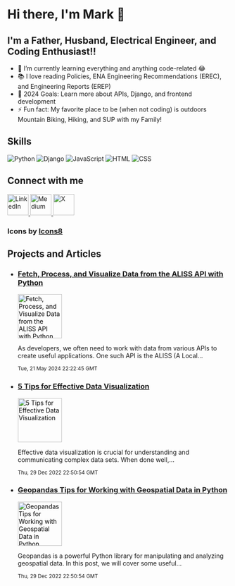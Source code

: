 # Hi there, I'm Mark 👋

## I'm a Father, Husband, Electrical Engineer, and Coding Enthusiast!!

- 🌱 I’m currently learning everything and anything code-related 😂
- 📚 I love reading Policies, ENA Engineering Recommendations (EREC), and Engineering Reports (EREP)
- 🎯 2024 Goals: Learn more about APIs, Django, and frontend development
- ⚡ Fun fact: My favorite place to be (when not coding) is outdoors Mountain Biking, Hiking, and SUP with my Family!

## Skills
![Python](https://img.shields.io/badge/Python-3776AB?style=for-the-badge&logo=python&logoColor=white)
![Django](https://img.shields.io/badge/Django-092E20?style=for-the-badge&logo=django&logoColor=white)
![JavaScript](https://img.shields.io/badge/JavaScript-F7DF1E?style=for-the-badge&logo=javascript&logoColor=black)
![HTML](https://img.shields.io/badge/HTML-E34F26?style=for-the-badge&logo=html5&logoColor=white)
![CSS](https://img.shields.io/badge/CSS-1572B6?style=for-the-badge&logo=css3&logoColor=white)

## Connect with me

<a href="https://www.linkedin.com/in/markfriese1" target="_blank">
  <img src="https://img.icons8.com/color/48/linkedin.png" alt="LinkedIn" style="width: 48px; height: 48px;">
</a>
<a href="https://medium.com/@mark.friese.meng" target="_blank">
  <img src="https://img.icons8.com/color/48/medium-logo.png" alt="Medium" style="width: 48px; height: 48px;">
</a>
<a href="https://x.com/MarkFrieseMEng" target="_blank">
  <img src="https://img.icons8.com/color/48/twitterx--v2.png" alt="X" style="width: 48px; height: 48px;">
</a>

### Icons by [Icons8](https://icons8.com)

## Projects and Articles

<!-- START_MEDIUM_ARTICLES -->
- ### [Fetch, Process, and Visualize Data from the ALISS API with Python](https://medium.com/@mark.friese.meng/fetch-process-and-visualize-data-from-the-aliss-api-with-python-6d1b6694cd90?source=rss-adce0ee9bcb9------2)
  <a href="https://medium.com/@mark.friese.meng/fetch-process-and-visualize-data-from-the-aliss-api-with-python-6d1b6694cd90?source=rss-adce0ee9bcb9------2" style="text-decoration: none; color: black;">
    <img src="https://cdn-images-1.medium.com/max/1024/1*0n4szkOCYPce8fGq5OiVHA.jpeg" alt="Fetch, Process, and Visualize Data from the ALISS API with Python" style="width: 100px; height: 100px;">
  </a>
  <p>As developers, we often need to work with data from various APIs to create useful applications. One such API is the ALISS (A Local...</p>
  <small>Tue, 21 May 2024 22:22:45 GMT</small>

- ### [5 Tips for Effective Data Visualization](https://medium.com/@mark.friese.meng/5-tips-for-effective-data-visualization-99556b8d558e?source=rss-adce0ee9bcb9------2)
  <a href="https://medium.com/@mark.friese.meng/5-tips-for-effective-data-visualization-99556b8d558e?source=rss-adce0ee9bcb9------2" style="text-decoration: none; color: black;">
    <img src="https://cdn-images-1.medium.com/max/1024/1*0n4szkOCYPce8fGq5OiVHA.jpeg" alt="5 Tips for Effective Data Visualization" style="width: 100px; height: 100px;">
  </a>
  <p>Effective data visualization is crucial for understanding and communicating complex data sets. When done well,...</p>
  <small>Thu, 29 Dec 2022 22:50:54 GMT</small>

- ### [Geopandas Tips for Working with Geospatial Data in Python](https://medium.com/@mark.friese.meng/geopandas-tips-for-working-with-geospatial-data-in-python-ab1dbc7b3263?source=rss-adce0ee9bcb9------2)
  <a href="https://medium.com/@mark.friese.meng/geopandas-tips-for-working-with-geospatial-data-in-python-ab1dbc7b3263?source=rss-adce0ee9bcb9------2" style="text-decoration: none; color: black;">
    <img src="https://cdn-images-1.medium.com/max/1024/1*0n4szkOCYPce8fGq5OiVHA.jpeg" alt="Geopandas Tips for Working with Geospatial Data in Python" style="width: 100px; height: 100px;">
  </a>
  <p>Geopandas is a powerful Python library for manipulating and analyzing geospatial data. In this post, we will cover some useful...</p>
  <small>Thu, 29 Dec 2022 22:50:54 GMT</small>
<!-- END_MEDIUM_ARTICLES -->

<br />
<br />

[linkedin]: https://www.linkedin.com/in/markfriese1
[medium]: https://medium.com/@mark.friese.meng
[X]: https://x.com/MarkFrieseMEng
